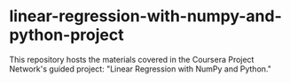 # linear-regression-with-numpy-and-python-project
This repository hosts the materials covered in the Coursera Project Network's guided project: "Linear Regression with NumPy and Python."
